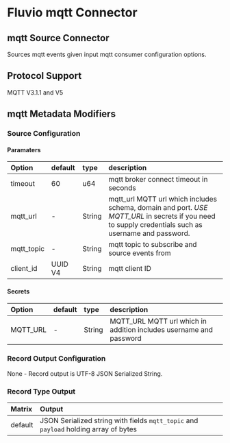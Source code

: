 # Fluvio mqtt Connector

## mqtt Source Connector

Sources mqtt events given input mqtt consumer configuration options.

## Protocol Support

MQTT V3.1.1 and V5

## mqtt Metadata Modifiers

### Source Configuration

#### Paramaters

| Option        | default  | type   | description                                             |
| :---          | :---     | :---   | :----                                                   |
| timeout       | 60       | u64    | mqtt broker connect timeout in seconds                  |
| mqtt_url      | -        | String | mqtt_url MQTT url which includes schema, domain and port. *USE MQTT_URL* in secrets if you need to supply credentials such as username and password.|
| mqtt_topic    | -        | String | mqtt topic to subscribe and source events from          |
| client_id     | UUID V4  | String | mqtt client ID                                          |

#### Secrets

| Option        | default  | type   | description                                             |
| :---          | :---     | :---   | :----                                                   |
| MQTT_URL      | -        | String | MQTT_URL MQTT url which in addition includes username and password   |

### Record Output Configuration

None - Record output is UTF-8 JSON Serialized String.

### Record Type Output

| Matrix  | Output |
| :---    | :---   |
| default | JSON Serialized string with fields `mqtt_topic` and `payload` holding array of bytes |
